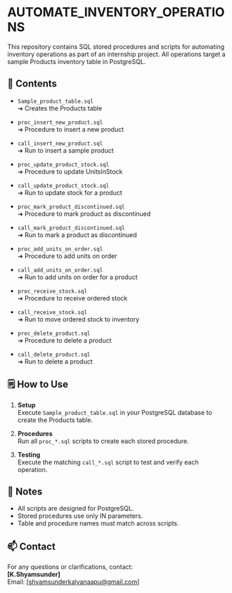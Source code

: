 # AUTOMATE_INVENTORY_OPERATIONS

This repository contains SQL stored procedures and scripts for automating inventory operations as part of an internship project. All operations target a sample Products inventory table in PostgreSQL.

## 📁 Contents

- `Sample_product_table.sql`  
  ➔ Creates the Products table

- `proc_insert_new_product.sql`  
  ➔ Procedure to insert a new product

- `call_insert_new_product.sql`  
  ➔ Run to insert a sample product

- `proc_update_product_stock.sql`  
  ➔ Procedure to update UnitsInStock

- `call_update_product_stock.sql`  
  ➔ Run to update stock for a product

- `proc_mark_product_discontinued.sql`  
  ➔ Procedure to mark product as discontinued

- `call_mark_product_discontinued.sql`  
  ➔ Run to mark a product as discontinued

- `proc_add_units_on_order.sql`  
  ➔ Procedure to add units on order

- `call_add_units_on_order.sql`  
  ➔ Run to add units on order for a product

- `proc_receive_stock.sql`  
  ➔ Procedure to receive ordered stock

- `call_receive_stock.sql`  
  ➔ Run to move ordered stock to inventory

- `proc_delete_product.sql`  
  ➔ Procedure to delete a product

- `call_delete_product.sql`  
  ➔ Run to delete a product

## 🗒️ How to Use

1. **Setup**  
   Execute `Sample_product_table.sql` in your PostgreSQL database to create the Products table.

2. **Procedures**  
   Run all `proc_*.sql` scripts to create each stored procedure.

3. **Testing**  
   Execute the matching `call_*.sql` script to test and verify each operation.

## 🧾 Notes

- All scripts are designed for PostgreSQL.
- Stored procedures use only IN parameters.
- Table and procedure names must match across scripts.

## 📫 Contact

For any questions or clarifications, contact:  
**[K.Shyamsunder]**  
Email: [shyamsunderkalyanaapu@gmail.com]